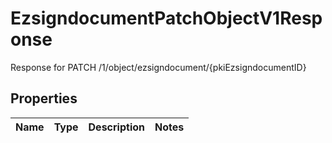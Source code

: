 

# EzsigndocumentPatchObjectV1Response

Response for PATCH /1/object/ezsigndocument/{pkiEzsigndocumentID}

## Properties

| Name | Type | Description | Notes |
|------------ | ------------- | ------------- | -------------|




